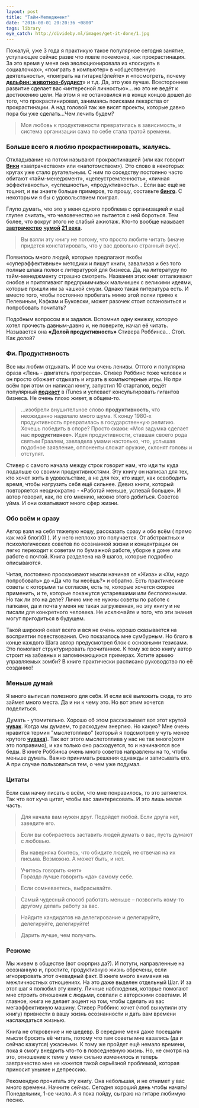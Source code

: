 ```yaml
---
layout: post
title: "Тайм-Memеджмент"
date: "2016-08-01 20:20:36 +0800"
tags: library
eye_catch: http://divideby.ml/images/get-it-done/1.jpg
---
```


Пожалуй, уже 3 года я практикую такое популярное сегодня занятие, уступающее сейчас разве что ловле покемонов, как прокрастинация. За это время у меня она эволюционировала из «посидеть в социалочках», «поиграть в компьютер» в «общественную деятельность», «поиграть на гитарке/флейте» и «посмотреть, почему **[дельфин: животное-буддист](https://www.youtube.com/watch?v=sHROHvxfLyM)**» и т.д. Да, это уже лучше. Всестороннее развитие сделает вас «интересной личностью»... но это не ведёт к достижению цели. На этом я не остановился и в конце концов дошел до того, что прокрастинировал, занимаясь поисками лекарства от прокрастинации. А над головой так же висят проекты, которые давно пора бы уже сделать...Чем лечить будем?

> Моя любовь к продуктивности превратилась в зависимость, и система организации сама по себе стала тратой времени.

<!--more-->

### Больше всего я люблю прокрастинировать, жалуясь.

Откладывание на потом называют прокрастинацией (или как говорит **[Вики](https://ru.wikipedia.org/wiki/Прокрастинация#.D0.A0.D1.83.D1.81.D0.B8.D1.84.D0.B8.D0.BA.D0.B0.D1.86.D0.B8.D1.8F_.D1.82.D0.B5.D1.80.D0.BC.D0.B8.D0.BD.D0.B0)** «завтрачеством» или «напотомством»). Это слово в некоторых кругах уже стало ругательным. С ним по соседству постоянно часто обитают «тайм-менеджмент», «целеустремленность», «личная эффективность», «успешность», «продуктивность»... Если вас ещё не тошнит, и вы знаете больше примеров, то прошу, составьте **[бинго](http://bullshit-bingo.ru)**. С некоторыми я бы с удовольствием поиграл.

Глупо думать, что это у меня одного проблема с организацией и ещё глупее считать, что человечество не пытается с ней бороться. Тем более, что вокруг этого не слабый ажиотаж. Кто-то вообще называет **[завтрачество](http://stelazin.livejournal.com/108533.html)** **[чумой](http://2015.codefest.ru/lecture/1023)** **[21 века](https://daily.afisha.ru/archive/gorod/archive/prokrastinaziya/)**. 

> Вы взяли эту книгу не потому, что просто любите читать (иначе придется констатировать, что у вас довольно странный вкус).

Появилось много людей, которые предлагают якобы «суперэффективные» методики и пишут книги, заваливая и без того полные шлака полки с литературой для бизнеса. Да, на литературу по тайм-менеджменту страшно смотреть. Названия этих книг отталкивают снобов и притягивают предприимчивых мальчишек с великими идеями, которые пришли им за чашкой смузи. Однако такая литература есть. И вместо того, чтобы постоянно пробегать мимо этой полки прямо к Пелевиным, Кафкам и Буковски, может разочек стоит остановиться и попробовать почитать?

Подобным вопросом я и задался. Вспомнил одну книжку, которую хотел прочесть давным-давно и, не поверите, начал её читать. Называется она **«Долой продуктивность»** Стивера Роббинса... Стоп. Как долой? 

### Фи. Продуктивность

Все мы любим отдыхать. И все мы очень ленивы. Оттого и популярна фраза «Лень - двигатель прогресса». Стивер Роббинс тоже человек и он просто обожает отдыхать и играть в компьютерные игры. Но при всём при этом он написал книгу, запустил 10 стартапов, ведёт популярный **[подкаст](https://itunes.apple.com/us/podcast/get-it-done-guys-quick-dirty/id268557178?mt=2)** в iTunes и успевает консультировать гигантов бизнеса. Не очень плохо живет, в общем-то.

>...изобрели внушительное слово **продуктивность**, что неожиданно наделало много шума. К концу 1980-х продуктивность превратилась в государственную религию. Хочешь победить в споре? Просто скажи: «Моя задумка сделает нас **продуктивнее**». Идея продуктивности, ставшая своего рода святым Граалем, завладела умами настолько, что, услышав подобное заявление, оппоненты сложат оружие, склонят головы и отступят.

Стивер с самого начала между строк говорит нам, что иди ты куда подальше со своими продуктивностями. Эту книгу он написал для тех, кто хочет жить в удовольствие, а не для тех, кто ищет, как освободить время, чтобы нагрузить себя ещё сильнее. Девиз книги, который повторяется неоднократно - «Работай меньше, успевай больше». И автор говорит, как, по его мнению, можно этого добиться. Советов уйма. И они охватывают много сфер жизни.

### Обо всём и сразу

Автор взял на себя тяжелую ношу, рассказать сразу и обо всём ( прямо как мой блог)0) ). И у него неплохо это получается. От абстрактных и психологических советов по осознанной жизни и концентрации он легко переходит к советам по бумажной работе, уборке в доме или работе с почтой. Книга разделена на 9 шагов, которые подробно описываются.

Читая, постоянно проскакивают мысли начиная от «Жиза» и «Хм, надо попробовать» до «Да что ты несёшь?» и обратно. Есть практические советы с которыми ты согласен, есть те, которые хочется скорее применить, и те, которые покажутся устаревшими или бесполезными. Но так ли это на деле? Лично мне не нужны советы по работе с папками, да и почта у меня не такая загруженная, но эту книгу и не писали для конкретного человека. Не исключайте и того, что эти знания могут пригодиться в будущем.

Такой широкий охват всего и вся не очень хорошо сказывается на восприятии повествования. Оно показалось мне сумбурным. Но благо в конце каждого Шага автор предусмотрел блок с основными тезисами. Это помогает структурировать прочитанное. К тому же всю книгу автор строит на забавных и запоминающихся примерах. Хотите армию управляемых зомби? В книге практически расписано руководство по её созданию!

### Меньше думай

Я много выписал полезного для себя. И если всё выложить сюда, то это займет много места. Да и ни к чему это. Но вот этим хочется поделиться.

Думать - утомительно. Хорошо об этом рассказывает вот этот крутой **[чувак](https://ru.wikipedia.org/wiki/Канеман,_Даниел)**. Когда мы думаем, то расходуем энергию. Но какую? Мне очень нравится термин "мыслетопливо" (который я подсмотрел у чуть менее крутого **[чувака](http://cartmendum.livejournal.com)**). Так вот этого мыслетоплива у нас не так много(хотя это поправимо), и как только оно расходуется, то и начинаются все беды. В книге Роббинса очень много советов направлены на то, чтобы меньше думать. Важно принимать решения однажды и записывать его. А при случае пользоваться тем, о чем уже подумал.

### Цитаты

Если сам начну писать о всём, что мне понравилось, то это затянется. Так что вот куча цитат, чтобы вас заинтересовать. И это лишь малая часть.

> Для начала вам нужен друг. Подойдет любой. Если друга нет, заведите его.

> Если вы собираетесь заставить людей думать о вас, пусть думают с любовью.

> Вы наверняка боитесь, что обидите людей, не отвечая на их письма. Возможно. А может быть, и нет.

> Учитесь говорить «нет»
><br>Гораздо лучше говорить «да» самому себе.

> Если сомневаетесь, выбрасывайте.

> Самый чудесный способ работать меньше – позволить кому-то другому делать работу за вас.

> Найдите кандидатов на делегирование и делегируйте, делегируйте, делегируйте!

> Дарить лучше, чем получать.

### Резюме

Мы живем в обществе (вот сюрприз да?). И потуги, направленные на осознанную и, простите, продуктивную жизнь обречены, если игнорировать этот очевидный факт. В книге много внимания на межличностных отношениях. На это даже выделен отдельный Шаг. И за этот шаг я полюбил эту книгу. Личные наблюдения, которые помогают мне строить отношения с людьми, совпали с авторскими советами. И главное, книга не делает акцент на том, чтобы сделать из вас мегаэффективную машину. Стивер Роббинс хочет (чтоб вы купили эту книгу) привнести в вашу жизнь осознанности и дать вам времени наслаждаться жизнью.

Книга не откровение и не шедевр. В середине меня даже посещали мысли бросить её читать, потому что там советы мне казались (да и сейчас кажутся) ужасными. К тому же пройдет ещё немало времени, пока я смогу внедрить что-то в повседневную жизнь. Но, не смотря на это, отношение к теме у меня сильно изменилось и теперь завтрачество мне не кажется такой серьёзной проблемой, которая приносит уныние и депрессию.

Рекомендую прочитать эту книгу. Она небольшая, и не отнимет у вас много времени. Начните сейчас. Сегодня хороший день чтобы начать! Понедельник, 1-ое число. А я пока пойду, сыграю на гитаре любимую песню.
